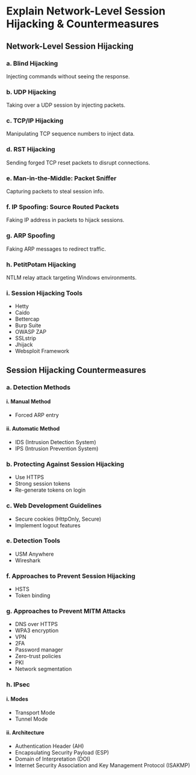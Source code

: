 # Explain Network-Level Session Hijacking & Countermeasures

## Network-Level Session Hijacking

### a. Blind Hijacking
Injecting commands without seeing the response.

### b. UDP Hijacking
Taking over a UDP session by injecting packets.

### c. TCP/IP Hijacking
Manipulating TCP sequence numbers to inject data.

### d. RST Hijacking
Sending forged TCP reset packets to disrupt connections.

### e. Man-in-the-Middle: Packet Sniffer
Capturing packets to steal session info.

### f. IP Spoofing: Source Routed Packets
Faking IP address in packets to hijack sessions.

### g. ARP Spoofing
Faking ARP messages to redirect traffic.

### h. PetitPotam Hijacking
NTLM relay attack targeting Windows environments.

### i. Session Hijacking Tools
- Hetty
- Caido
- Bettercap
- Burp Suite
- OWASP ZAP
- SSLstrip
- Jhijack
- Websploit Framework

## Session Hijacking Countermeasures

### a. Detection Methods
#### i. Manual Method
- Forced ARP entry

#### ii. Automatic Method
- IDS (Intrusion Detection System)
- IPS (Intrusion Prevention System)

### b. Protecting Against Session Hijacking
- Use HTTPS
- Strong session tokens
- Re-generate tokens on login

### c. Web Development Guidelines
- Secure cookies (HttpOnly, Secure)
- Implement logout features

### e. Detection Tools
- USM Anywhere
- Wireshark

### f. Approaches to Prevent Session Hijacking
- HSTS
- Token binding

### g. Approaches to Prevent MITM Attacks
- DNS over HTTPS
- WPA3 encryption
- VPN
- 2FA
- Password manager
- Zero-trust policies
- PKI
- Network segmentation

### h. IPsec
#### i. Modes
- Transport Mode
- Tunnel Mode

#### ii. Architecture
- Authentication Header (AH)
- Encapsulating Security Payload (ESP)
- Domain of Interpretation (DOI)
- Internet Security Association and Key Management Protocol (ISAKMP)
